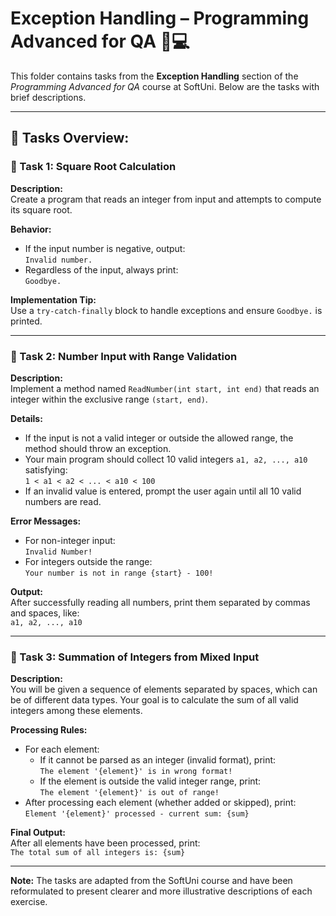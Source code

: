 # Exception Handling – Programming Advanced for QA 🧑💻

This folder contains tasks from the **Exception Handling** section of the _Programming Advanced for QA_ course at SoftUni. Below are the tasks with brief descriptions.

---

## 🔧 Tasks Overview:

### 📝 Task 1: Square Root Calculation

**Description:**  
Create a program that reads an integer from input and attempts to compute its square root.

**Behavior:**
- If the input number is negative, output:  
  `Invalid number.`  
- Regardless of the input, always print:  
  `Goodbye.`

**Implementation Tip:**  
Use a `try-catch-finally` block to handle exceptions and ensure `Goodbye.` is printed.

---

### 📝 Task 2: Number Input with Range Validation

**Description:**  
Implement a method named `ReadNumber(int start, int end)` that reads an integer within the exclusive range `(start, end)`.

**Details:**
- If the input is not a valid integer or outside the allowed range, the method should throw an exception.
- Your main program should collect 10 valid integers `a1, a2, ..., a10` satisfying:  
  `1 < a1 < a2 < ... < a10 < 100`
- If an invalid value is entered, prompt the user again until all 10 valid numbers are read.

**Error Messages:**
- For non-integer input:  
  `Invalid Number!`
- For integers outside the range:  
  `Your number is not in range {start} - 100!`

**Output:**  
After successfully reading all numbers, print them separated by commas and spaces, like:  
`a1, a2, ..., a10`

---

### 📝 Task 3: Summation of Integers from Mixed Input

**Description:**  
You will be given a sequence of elements separated by spaces, which can be of different data types. Your goal is to calculate the sum of all valid integers among these elements.

**Processing Rules:**
- For each element:
  - If it cannot be parsed as an integer (invalid format), print:  
    `The element '{element}' is in wrong format!`
  - If the element is outside the valid integer range, print:  
    `The element '{element}' is out of range!`
- After processing each element (whether added or skipped), print:  
  `Element '{element}' processed - current sum: {sum}`

**Final Output:**  
After all elements have been processed, print:  
`The total sum of all integers is: {sum}`

---

**Note:** The tasks are adapted from the SoftUni course and have been reformulated to present clearer and more illustrative descriptions of each exercise.
